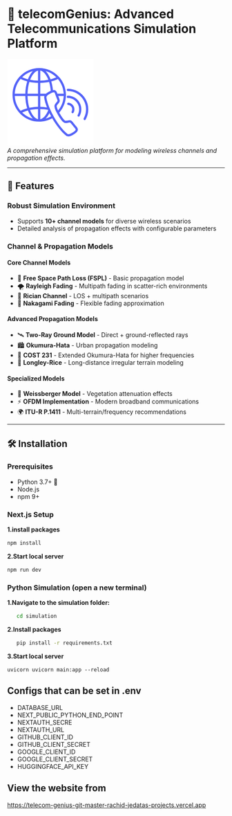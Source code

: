 # 🚀 telecomGenius: Advanced Telecommunications Simulation Platform

![Project Logo](public/logo.png)  
*A comprehensive simulation platform for modeling wireless channels and propagation effects.*

---

## 🌟 Features

### **Robust Simulation Environment**
- Supports **10+ channel models** for diverse wireless scenarios
- Detailed analysis of propagation effects with configurable parameters

### **Channel & Propagation Models**
#### **Core Channel Models**
- 📡 **Free Space Path Loss (FSPL)** - Basic propagation model
- 🌪️ **Rayleigh Fading** - Multipath fading in scatter-rich environments
- 📶 **Rician Channel** - LOS + multipath scenarios
- 🍃 **Nakagami Fading** - Flexible fading approximation

#### **Advanced Propagation Models**
- 🛰️ **Two-Ray Ground Model** - Direct + ground-reflected rays
- 🏙️ **Okumura-Hata** - Urban propagation modeling
- 📡 **COST 231** - Extended Okumura-Hata for higher frequencies
- 🌄 **Longley-Rice** - Long-distance irregular terrain modeling

#### **Specialized Models**
- 🌳 **Weissberger Model** - Vegetation attenuation effects
- ⚡ **OFDM Implementation** - Modern broadband communications
- 🌍 **ITU-R P.1411** - Multi-terrain/frequency recommendations

---

## 🛠️ Installation

### **Prerequisites**
- Python 3.7+ 🐍
- Node.js
- npm 9+

### **Next.js Setup**
**1.install packages**
```bash
npm install
```
**2.Start local server**
```bash
npm run dev
```

### Python Simulation (open a new terminal)
**1.Navigate to the simulation folder:**
```bash
   cd simulation
```
**2.Install packages**
```bash
   pip install -r requirements.txt
```   
**3.Start local server**
```
uvicorn uvicorn main:app --reload
``` 

## Configs that can be set in .env
- DATABASE_URL
- NEXT_PUBLIC_PYTHON_END_POINT
- NEXTAUTH_SECRE
- NEXTAUTH_URL
- GITHUB_CLIENT_ID
- GITHUB_CLIENT_SECRET
- GOOGLE_CLIENT_ID
- GOOGLE_CLIENT_SECRET
- HUGGINGFACE_API_KEY

## View the website from
https://telecom-genius-git-master-rachid-jedatas-projects.vercel.app